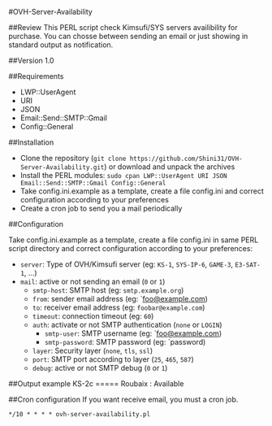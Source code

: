 #OVH-Server-Availability

##Review
This PERL script check Kimsufi/SYS servers availibility for purchase. 
You can chosse between sending an email or just showing in standard output as notification.

##Version
1.0

##Requirements
* LWP::UserAgent
* URI
* JSON
* Email::Send::SMTP::Gmail
* Config::General

##Installation

* Clone the repository (`git clone https://github.com/Shini31/OVH-Server-Availability.git`) or download and unpack the archives
* Install the PERL modules: `sudo cpan LWP::UserAgent URI JSON Email::Send::SMTP::Gmail Config::General`
* Take config.ini.example as a template, create a file config.ini and correct configuration according to your preferences
* Create a cron job to send you a mail periodically

##Configuration

Take config.ini.example as a template, create a file config.ini in same PERL script directory and correct configuration according to your preferences:
* `server`: Type of OVH/Kimsufi server (eg: `KS-1`, `SYS-IP-6`, `GAME-3`, `E3-SAT-1`, ...)
* `mail`: active or not sending an email (`0` or `1`)
  * `smtp-host`: SMTP host (eg: `smtp.example.org`)
  * `from`: sender email address (eg: `foo@example.com)
  * `to`: receiver email address (eg: `foobar@example.com`)
  * `timeout`: connection timeout (eg: `60`)
  * `auth`: activate or not SMTP authentication (`none` or `LOGIN`)
    * `smtp-user`: SMTP username (eg: `foo@example.com)
    * `smtp-password`: SMTP password (eg: `password)
  * `layer`: Security layer (`none`, `tls`, `ssl`)
  * `port`: SMTP port according to layer (`25`, `465`, `587`)
  * `debug`: active or not SMTP debug (`0` or `1`)



##Output example
    KS-2c
    =====
    Roubaix : Available


##Cron configuration
If you want receive email, you must a cron job.

    */10 * * * * ovh-server-availability.pl

